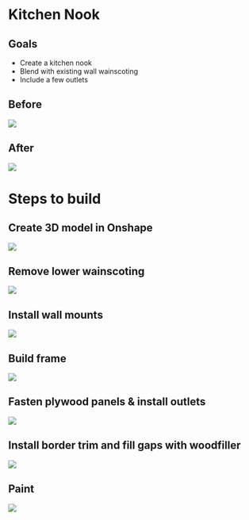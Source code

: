 # Kitchen Nook
## Goals
- Create a kitchen nook
- Blend with existing wall wainscoting
- Include a few outlets

## Before
![](before.jpg)

## After
![](after.jpg)

# Steps to build
## Create 3D model in Onshape
![](model.jpg)

## Remove lower wainscoting
![](remove-lower-wainscoting.jpg)

## Install wall mounts
![](install-wall-mounts.jpg)

## Build frame
![](build-frame.jpg)

## Fasten plywood panels & install outlets
![](fasten-plywood-panels.jpg)

## Install border trim and fill gaps with woodfiller
![](border-trim-wood-filler.jpg)

## Paint
![](after.jpg)